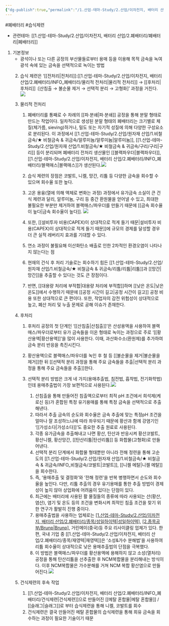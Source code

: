 ```yaml
---
{"dg-publish":true,"permalink":"/1.산업-테마-Study/2.산업/이차전지, 배터리 산업/2.폐배터리/INFO_폐배터리/습식제련/","created":"2024-11-20T21:02:27.599+09:00","updated":"2025-06-26T16:41:44.689+09:00"}
---
```


 #폐배터리 #습식제련

- 관련테마: [[1.산업-테마-Study/2.산업/이차전지, 배터리 산업/2.폐배터리/폐배터리\|폐배터리]]

1. 기본정보
	- 광석이나 또는 다른 공정의 부산물들로부터 용매 등을 이용해 목적 금속을 녹여 광석 속에 있는 금속을 선택적으로 녹이는 방법
	2. 습식 제련은 ‘[[전처리\|전처리]]:[[1.산업-테마-Study/2.산업/이차전지, 배터리 산업/2.폐배터리/INFO_폐배터리/물리적 전처리\|물리적 전처리]] → [[후처리\|후처리]] :[산침출 → 불순물 제거 → 선택적 분리 → 고형화]’ 과정을 거친다. ![](https://i.imgur.com/hfnsdHq.png)

	2. 물리적 전처리 
		1. 폐배터리를 통째로 수 차례의 [[파∙분쇄\|파∙분쇄]] 공정을 통해 분말 형태로 만드는 작업이다. 일차적으로 생성된 분말 형태의 폐배터리는 크기별로 체질(체가름, sieving)하거나, 밀도 또는 자기적 성질에 의해 다양한 구성요소로 분리된다. 이 과정에서 [[1.산업-테마-Study/2.산업/원자재 산업/1.비철금속/★ 비철금속 & 귀금속/알루미늄/알루미늄\|알루미늄]], [[1.산업-테마-Study/2.산업/원자재 산업/1.비철금속/★ 비철금속 & 귀금속/구리/구리\|구리]] 등이 분리되며 폐배터리 전처리 생산물인 [[블랙파우더\|블랙파우더]], [[1.산업-테마-Study/2.산업/이차전지, 배터리 산업/2.폐배터리/INFO_폐배터리/블랙매스\|블랙매스]]가 생산된다.![](https://i.imgur.com/YlTYjjl.png)

		1. 습식 제련의 장점은 코발트, 니켈, 망간, 리튬 등 다양한 금속을 회수할 수 있으며 회수율 또한 높다. 
		2. 고온 용융(열에 의해 액체로 변화는 과정) 과정에서 유가금속 소실이 큰 건식 제련과 달리, 알루미늄, 구리 등 중간 환원물을 얻어낼 수 있고, 최대한 불필요한 부분만 제거하여 블랙매스/파우더를 만들기 때문에 [[금속 회수율이 높다\|금속 회수율이 높다]]. ![](https://i.imgur.com/HoPJVIu.png)
	
		6. 또한, [[설비투자 비용(CAPEX)이 상대적으로 적게 들기 때문\|설비투자 비용(CAPEX)이 상대적으로 적게 들기 때문]]에 규모의 경제를 달성할 경우 더 큰 실적 레버리지 효과를 기대할 수 있다. 
		7. 연소 과정이 불필요해 이산화탄소 배출로 인한 2차적인 환경오염이 나타나지 않는다는 점
		8. 현재의 건식 후 처리 기술로는 회수하기 힘든 [[1.산업-테마-Study/2.산업/원자재 산업/1.비철금속/★ 비철금속 & 귀금속/리튬/리튬\|리튬]]과 [[망간\|망간]]을 추출할 수 있다는 것도 큰 장점이다.
		9. 반면, [[대용량 처리에 부적합\|대용량 처리에 부적합]]하며 [[낮은 온도\|낮은 온도]]에서 수행하기 때문에 [[공정 시간이 길고\|공정 시간이 길고]] 공정 비용 또한 상대적으로 큰 편이다. 또한, 작업자의 감전 위험성이 상대적으로 높고, 폐산 처리 및 누출 문제로 공해 이슈가 존재한다.
	2. 후처리
		1. 후처리 공정의 첫 단계인 ‘[[산침출\|산침출]]’은 산성용액을 사용하여 블랙매스/파우더로부터 유가 금속들을 이온 형태로 녹이는 과정으로 주로 ‘[[황산용액\|황산용액]]’을 많이 사용한다. 이때, 과산화수소(환원제)를 추가하여 금속 분리 반응을 촉진시킨다. 
		2. 황산용액으로 블랙매스/파우더를 녹인 후 철 등 [[불순물을 제거\|불순물을 제거]]한 뒤 [[선택적 분리 과정을 통해 주요 금속들을 추출\|선택적 분리 과정을 통해 주요 금속들을 추출]]한다. 
		3. 선택적 분리 방법은 크게 네 가지(용매추출법, 침전법, 흡착법, 전기화학법) 인데 용매추출법이 가장 보편적으로 사용된다.![](https://i.imgur.com/yINOvUs.png)

			1. 산침출을 통해 만들어진 침출액으로부터 최적 pH 조건에서 희석제(케로신 등)가 혼합된 특정 유기용매를 통해 특정 금속을 선택적으로 추출해낸다. 
			2. 따라서 추출 금속의 순도와 회수율은 금속 추출에 맞는 특정pH 조건을 얼마나 잘 조성하느냐에 따라 좌우되기 때문에 황산과 함께 강염기인 ‘[[가성소다\|가성소다]]’도 중요한 추출 원료로 사용된다. 
			3. 각종 유가금속을 추출해내고 나면 황산, 탄산과 반응시켜 황산코발트, 황산니켈, 황산망간, [[탄산리튬\|탄산리튬]] 등 화합물(고형화)로 만들어낸다.
			4. 선택적 분리 단계에서 화합물 형태뿐만 아니라 전해 정련을 통해 고순도의 [[1.산업-테마-Study/2.산업/원자재 산업/1.비철금속/★ 비철금속 & 귀금속/INFO_비철금속/코발트\|코발트]], [[니켈 메탈\|니켈 메탈]]을 회수한다. 
			5. 즉, ‘용매추출 및 결정화’와 ‘전해 정련’을 반복 병행하면서 순도와 회수율을 높인다. 다만, 리튬 추출의 경우 유기용매를 통한 추출 방법이 경제성이 높지 않아 상업화에 어려움이 있다는 단점이 있다. 
			6. 최근에는 배터리에 사용된 활 물질들의 종류에 따라 사용되는 산(황산, 염산), 염기 및 온도 등의 조건을 변화시켜 최적인 침출 조건을 찾기 위한 연구가 활발히 진행 중이다.
			7. 용매추출법을 사용하는 업체로는 [[1.산업-테마-Study/2.산업/이차전지, 배터리 산업/2.폐배터리/종목/성일하이텍\|성일하이텍]](한국), [[2.종목공부/Brunp\|Brunp]](중국), 거린메이(중국)등 주요 리사이클링 업체가 있다. 한편, 국내 기업 중 [[1.산업-테마-Study/2.산업/이차전지, 배터리 산업/2.폐배터리/종목/재영텍\|재영텍]]은 ‘소성&가수 분해법’을 사용하여 리튬 회수율이 상대적으로 낮은 용매추출법의 단점을 극복했다.
			8. 이 방법은 블랙매스/파우더를 황산용액에 용해하지 않고 소성(열처리)공정을 통해 탄산리튬을 선추출한 후 NCM복합물을 분리해내는 방식이다. 이후 NCM복합물은 가수분해를 거쳐 NCM 복합 황산염으로 만들어진다.![](https://i.imgur.com/JSnIJqU.png)
			   
	3. 건식제련의 후속 작업
		1. [[1.산업-테마-Study/2.산업/이차전지, 배터리 산업/2.폐배터리/INFO_폐배터리/건식제련\|건식제련]]으로 만들어진 [[메탈 혼합물\|메탈 혼합물]] / [[슬래그\|슬래그]]로 부터 습식제련을 통해 니켈, 코발트를 회수
		2. 건식제련은 결국 만들어진 메탈 혼합물의 습식제련을 통해 희유 금속을 회수하는 과정이 필요한 기술이기 때문
